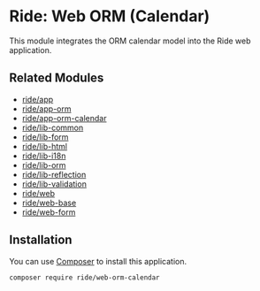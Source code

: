 # Ride: Web ORM (Calendar)

This module integrates the ORM calendar model into the Ride web application.

## Related Modules 

- [ride/app](https://github.com/all-ride/ride-app)
- [ride/app-orm](https://github.com/all-ride/ride-app-orm)
- [ride/app-orm-calendar](https://github.com/all-ride/ride-app-orm-calendar)
- [ride/lib-common](https://github.com/all-ride/ride-lib-common)
- [ride/lib-form](https://github.com/all-ride/ride-lib-form)
- [ride/lib-html](https://github.com/all-ride/ride-lib-html)
- [ride/lib-i18n](https://github.com/all-ride/ride-lib-i18n)
- [ride/lib-orm](https://github.com/all-ride/ride-lib-orm)
- [ride/lib-reflection](https://github.com/all-ride/ride-lib-reflection)
- [ride/lib-validation](https://github.com/all-ride/ride-lib-validation)
- [ride/web](https://github.com/all-ride/ride-web)
- [ride/web-base](https://github.com/all-ride/ride-web-base)
- [ride/web-form](https://github.com/all-ride/ride-web-form)

## Installation

You can use [Composer](http://getcomposer.org) to install this application.

```
composer require ride/web-orm-calendar
```
